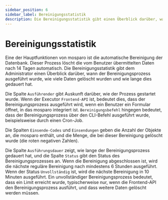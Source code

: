 ```yaml
---
sidebar_position: 6
sidebar_label: Bereinigungsstatistik
description: Die Bereinigungsstatistik gibt einen Überblick darüber, wann mosparo die Datenbank bereinigt hat.
---
```


# Bereinigungsstatistik

Eine der Hauptfunktionen von mosparo ist die automatische Bereinigung der Datenbank. Dieser Prozess löscht die vom Benutzer übermittelten Daten nach 14 Tagen automatisch. Die Bereinigungsstatistik gibt dem Administrator einen Überblick darüber, wann der Bereinigungsprozess ausgeführt wurde, wie viele Daten gelöscht wurden und wie lange dies gedauert hat.

Die Spalte `Ausführender` gibt Auskunft darüber, wie der Prozess gestartet wurde. Wenn der Executor `Frontend-API` ist, bedeutet dies, dass der Bereinigungsprozess ausgeführt wird, wenn ein Benutzer ein Formular öffnet, in das mosparo integriert ist. `Bereinigungsbefehl` hingegen bedeutet, dass der Bereinigungsprozess über den CLI-Befehl ausgeführt wurde, beispielsweise durch einen Cron-Job.

Die Spalten `Einsende-Codes` und `Einsendungen` geben die Anzahl der Objekte an, die mosparo enthält, und die Menge, die bei dieser Bereinigung gelöscht wurde (die roten negativen Zahlen).

Die Spalte `Ausführungsdauer` zeigt, wie lange der Bereinigungsprozess gedauert hat, und die Spalte `Status` gibt den Status des Bereinigungsprozesses an. Wenn die Bereinigung abgeschlossen ist, wird die nächste reguläre Bereinigung nach mindestens 6 Stunden ausgeführt. Wenn der Status `Unvollständig` ist, wird die nächste Bereinigung in 10 Minuten ausgeführt. Ein unvollständiger Bereinigungsprozess bedeutet, dass ein Limit erreicht wurde, typischerweise nur, wenn die Frontend-API den Bereinigungsprozess ausführt, und dass weitere Daten gelöscht werden müssen.